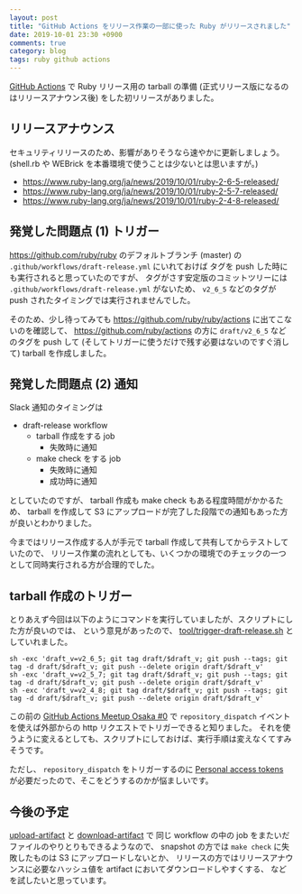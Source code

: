 ```yaml
---
layout: post
title: "GitHub Actions をリリース作業の一部に使った Ruby がリリースされました"
date: 2019-10-01 23:30 +0900
comments: true
category: blog
tags: ruby github actions
---
```

[GitHub Actions](https://github.com/features/actions) で Ruby リリース用の tarball の準備 (正式リリース版になるのはリリースアナウンス後) をした初リリースがありました。

<!--more-->

## リリースアナウンス

セキュリティリリースのため、影響がありそうなら速やかに更新しましょう。
(shell.rb や WEBrick を本番環境で使うことは少ないとは思いますが。)

- <https://www.ruby-lang.org/ja/news/2019/10/01/ruby-2-6-5-released/>
- <https://www.ruby-lang.org/ja/news/2019/10/01/ruby-2-5-7-released/>
- <https://www.ruby-lang.org/ja/news/2019/10/01/ruby-2-4-8-released/>

## 発覚した問題点 (1) トリガー

<https://github.com/ruby/ruby> のデフォルトブランチ (master) の `.github/workflows/draft-release.yml` にいれておけば
タグを push した時にも実行されると思っていたのですが、
タグがさす安定版のコミットツリーには `.github/workflows/draft-release.yml` がないため、
`v2_6_5` などのタグが push されたタイミングでは実行されませんでした。

そのため、少し待ってみても <https://github.com/ruby/ruby/actions> に出てこないのを確認して、
<https://github.com/ruby/actions> の方に `draft/v2_6_5` などのタグを push して
(そしてトリガーに使うだけで残す必要はないのですぐ消して)
tarball を作成しました。

## 発覚した問題点 (2) 通知

Slack 通知のタイミングは

- draft-release workflow
  - tarball 作成をする job
    - 失敗時に通知
  - make check をする job
    - 失敗時に通知
    - 成功時に通知

としていたのですが、
tarball 作成も make check もある程度時間がかかるため、
tarball を作成して S3 にアップロードが完了した段階での通知もあった方が良いとわかりました。

今まではリリース作成する人が手元で tarball 作成して共有してからテストしていたので、
リリース作業の流れとしても、いくつかの環境でのチェックの一つとして同時実行される方が合理的でした。

## tarball 作成のトリガー

とりあえず今回は以下のようにコマンドを実行していましたが、スクリプトにした方が良いのでは、
という意見があったので、
[tool/trigger-draft-release.sh](https://github.com/ruby/actions/blob/4a7411bb7a7e5285ca14e79c4ab27010f7b1da22/tool/trigger-draft-release.sh)
としていれました。

```
sh -exc 'draft_v=v2_6_5; git tag draft/$draft_v; git push --tags; git tag -d draft/$draft_v; git push --delete origin draft/$draft_v'
sh -exc 'draft_v=v2_5_7; git tag draft/$draft_v; git push --tags; git tag -d draft/$draft_v; git push --delete origin draft/$draft_v'
sh -exc 'draft_v=v2_4_8; git tag draft/$draft_v; git push --tags; git tag -d draft/$draft_v; git push --delete origin draft/$draft_v'
```

この前の [GitHub Actions Meetup Osaka #0](https://gaug.connpass.com/event/144698/) で
`repository_dispatch` イベントを使えば外部からの http リクエストでトリガーできると知りました。
それを使うように変えるとしても、スクリプトにしておけば、実行手順は変えなくてすみそうです。

ただし、 `repository_dispatch` をトリガーするのに
[Personal access tokens](https://github.com/settings/tokens)
が必要だったので、そこをどうするのかが悩ましいです。

## 今後の予定

[upload-artifact](https://github.com/actions/upload-artifact) と [download-artifact](https://github.com/actions/download-artifact) で
同じ workflow の中の job をまたいだファイルのやりとりもできるようなので、
snapshot の方では `make check` に失敗したものは S3 にアップロードしないとか、
リリースの方ではリリースアナウンスに必要なハッシュ値を artifact においてダウンロードしやすくする、
などを試したいと思っています。
